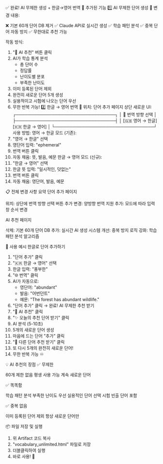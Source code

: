 ✅ 완료! AI 무제한 생성 + 한글→영어 번역
🎯 추가된 기능
1️⃣ AI 무제한 단어 생성 🤖
변경 내용:

❌ 기본 60개 단어 DB 제거
✅ Claude API로 실시간 생성
✅ 학습 패턴 분석
✅ 중복 단어 자동 방지
✅ 무한대로 추천 가능

작동 방식:
1. "🤖 AI 추천" 버튼 클릭
2. AI가 학습 통계 분석
   - 총 단어 수
   - 정답률
   - 난이도별 분포
   - 부족한 난이도
3. 이미 등록된 단어 제외
4. 완전히 새로운 단어 5개 생성
5. 실용적이고 시험에 나오는 단어 우선
6. 무한 반복 가능!
2️⃣ 한글 → 영어 번역 🔄
위치: 단어 추가 페이지 상단
새로운 UI:
┌─────────────────────────────────┐
│  🔄 번역 방향 선택              │
├─────────────────────────────────┤
│  [🇬🇧 영어 → 한글] [🇰🇷 한글 → 영어] │
└─────────────────────────────────┘
사용 방법:
영어 → 한글 모드 (기존):
1. "영어 → 한글" 선택
2. 영단어 입력: "ephemeral"
3. 번역 버튼 클릭
4. 자동 채움: 뜻, 발음, 예문
한글 → 영어 모드 (신규):
1. "한글 → 영어" 선택
2. 한글 뜻 입력: "일시적인, 덧없는"
3. 번역 버튼 클릭
4. 자동 채움: 영단어, 발음, 예문

📋 전체 변경 사항 요약
단어 추가 페이지

위치: 상단에 번역 방향 선택 버튼 추가
변경: 양방향 번역 지원
추가: 모드에 따라 입력창 순서 변경

AI 추천 페이지

삭제: 기본 60개 단어 DB
추가: 실시간 AI 생성 시스템
개선: 중복 방지 로직
강화: 학습 패턴 분석 알고리즘


🚀 사용 예시
한글로 단어 추가하기
1. "단어 추가" 클릭
2. "🇰🇷 한글 → 영어" 선택
3. 한글 입력: "풍부한"
4. "🌐 번역" 클릭
5. AI가 자동으로:
   - 영단어: "abundant"
   - 발음: "어번던트"
   - 예문: "The forest has abundant wildlife."
6. "단어 추가" 클릭 → 완료!
AI 무제한 추천 받기
1. "🤖 AI 추천" 클릭
2. "✨ 오늘의 추천 단어 받기" 클릭
3. AI 분석 (5-10초)
4. 5개의 새로운 단어 생성
5. 마음에 드는 단어 "추가" 클릭
6. "🔄 다른 단어 추천 받기" 클릭
7. 또 다시 5개의 완전히 새로운 단어!
8. 무한 반복 가능 ♾️

💡 AI 추천의 장점
✅ 무제한

60개 제한 없음
평생 사용 가능
계속 새로운 단어

✅ 똑똑함

학습 패턴 분석
부족한 난이도 우선
실용적인 단어 선택
시험 빈출 단어 포함

✅ 중복 없음

이미 등록된 단어 제외
항상 새로운 단어만


📦 파일 저장 및 실행
1. 위 Artifact 코드 복사
2. "vocabulary_unlimited.html" 파일로 저장
3. 더블클릭하여 실행
4. 바로 사용! 🎉